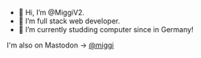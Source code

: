 - 👋 Hi, I’m @MiggiV2.
- 👀 I’m full stack web developer.
- 🌱 I’m currently studding computer since in Germany!

I'm also on Mastodon
-> <a rel="me" href="https://fosstodon.org/@miggi">@miggi</a>
